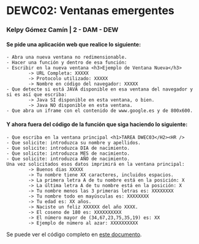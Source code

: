 # DEWC02: Ventanas emergentes
### Kelpy Gómez Camín | 2 - DAM - DEW

#### Se pide una aplicación web que realice lo siguiente:
```
- Abra una nueva ventana no redimensionable.
- Hacer una función y dentro de esa función:
- Escribir en la nueva ventana <h3>Ejemplo de Ventana Nueva</h3>
        -> URL Completa: XXXXX
        -> Protocolo utilizado: XXXXX
        -> Nombre en código del navegador: XXXXX
- Que detecte si está JAVA disponible en esa ventana del navegador y si es así que escriba:
        -> Java SI disponible en esta ventana, o bien.
        -> Java NO disponible en esta ventana.
- Que abra un iframe con el contenido de www.google.es y de 800x600.
```
#### Y ahora fuera del código de la función que siga haciendo lo siguiente:

```
- Que escriba en la ventana principal <h1>TAREA DWEC03</H2><HR />
- Que solicite: introduzca su nombre y apellidos.
- Que solicite: introduzca DIA de nacimiento.
- Que solicite: introduzca MES de nacimiento.
- Que solicite: introduzca AÑO de nacimiento.
Una vez solicitados esos datos imprimirá en la ventana principal:
        -> Buenos dias XXXXX
        -> Tu nombre tiene XX caracteres, incluidos espacios.
        -> La primera letra A de tu nombre está en la posición: X
        -> La última letra A de tu nombre está en la posición: X
        -> Tu nombre menos las 3 primeras letras es: XXXXXXXX
        -> Tu nombre todo en mayúsculas es: XXXXXXXX
        -> Tu edad es: XX años.
        -> Naciste un feliz XXXXXX del año XXXX.
        -> El coseno de 180 es: XXXXXXXXXX
        -> El número mayor de (34,67,23,75,35,19) es: XX
        -> Ejemplo de número al azar: XXXXXXXXXX
```
Se puede ver el código completo en [este documento](https://github.com/kelpygomez/dew/tree/main/Tarea-2/index.html).
